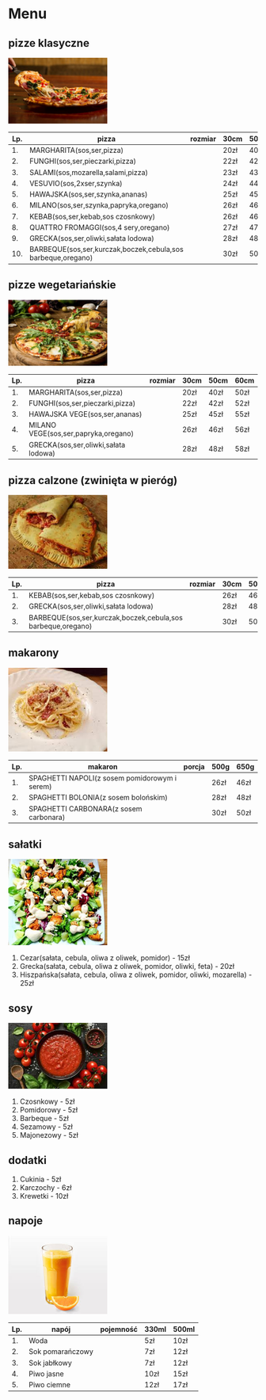 # Menu

## pizze klasyczne

<img src = 'img/pizza3.jpg' width=200>

|Lp. |                                        pizza                | rozmiar | 30cm |50cm | 60cm |
|----|-------------------------------------------------------------|---------|------|-----|------|
|1.  |                                    MARGHARITA(sos,ser,pizza)|         | 20zł | 40zł| 50zł |
|2.  |                              FUNGHI(sos,ser,pieczarki,pizza)|         | 22zł | 42zł| 52zł |
|3.  |                           SALAMI(sos,mozarella,salami,pizza)|         | 23zł | 43zł| 53zł |
|4.  |                                    VESUVIO(sos,2xser,szynka)|         | 24zł | 44zł| 54zł |      
|5.  |                              HAWAJSKA(sos,ser,szynka,ananas)|         | 25zł | 45zł| 55zł |
|6.  |                       MILANO(sos,ser,szynka,papryka,oregano)|         | 26zł | 46zł| 56zł |
|7.  |                           KEBAB(sos,ser,kebab,sos czosnkowy)|         | 26zł | 46zł| 56zł |
|8.  |                         QUATTRO FROMAGGI(sos,4 sery,oregano)|         | 27zł | 47zł| 57zł |
|9.  |                         GRECKA(sos,ser,oliwki,sałata lodowa)|         | 28zł | 48zł| 58zł |
|10. | BARBEQUE(sos,ser,kurczak,boczek,cebula,sos barbeque,oregano)|         | 30zł | 50zł| 60zł |

## pizze wegetariańskie

<img src = 'img/pizza1.jpg' width=200>


|Lp. |                                        pizza                | rozmiar | 30cm |50cm | 60cm |
|----|-------------------------------------------------------------|---------|------|-----|------|
|1.  |                                    MARGHARITA(sos,ser,pizza)|         | 20zł | 40zł| 50zł |
|2.  |                              FUNGHI(sos,ser,pieczarki,pizza)|         | 22zł | 42zł| 52zł |     
|3.  |                                HAWAJSKA VEGE(sos,ser,ananas)|         | 25zł | 45zł| 55zł |
|4.  |                         MILANO VEGE(sos,ser,papryka,oregano)|         | 26zł | 46zł| 56zł |
|5.  |                         GRECKA(sos,ser,oliwki,sałata lodowa)|         | 28zł | 48zł| 58zł |

## pizza calzone (zwinięta w pieróg)

<img src = 'img2/calzone.jpg' width=200>

|Lp. |                                        pizza                | rozmiar | 30cm |50cm | 60cm |
|----|-------------------------------------------------------------|---------|------|-----|------|
|1.  |                           KEBAB(sos,ser,kebab,sos czosnkowy)|         | 26zł | 46zł| 56zł |
|2.  |                         GRECKA(sos,ser,oliwki,sałata lodowa)|         | 28zł | 48zł| 58zł |
|3.  | BARBEQUE(sos,ser,kurczak,boczek,cebula,sos barbeque,oregano)|         | 30zł | 50zł| 60zł |

## makarony

<img src = 'img2/makaron.jpg' width=200>

|Lp. |                                      makaron                | porcja  | 500g | 650g |
|----|-------------------------------------------------------------|---------|------|------|
|1.  |           SPAGHETTI NAPOLI(z sosem pomidorowym i serem)     |         | 26zł | 46zł |
|2.  |            SPAGHETTI BOLONIA(z sosem bolońskim)             |         | 28zł | 48zł |
|3.  |            SPAGHETTI CARBONARA(z sosem carbonara)           |         | 30zł | 50zł | 

## sałatki

<img src = 'img2/salad.jpg' width=200>

1. Cezar(sałata, cebula, oliwa z oliwek, pomidor) - 15zł
2. Grecka(sałata, cebula, oliwa z oliwek, pomidor, oliwki, feta) - 20zł
3. Hiszpańska(sałata, cebula, oliwa z oliwek, pomidor, oliwki, mozarella) - 25zł

## sosy

<img src = 'img2/sos.jpg' width=200>

1. Czosnkowy - 5zł
2. Pomidorowy - 5zł
3. Barbeque - 5zł
4. Sezamowy - 5zł
5. Majonezowy - 5zł

## dodatki

1. Cukinia - 5zł
2. Karczochy - 6zł
3. Krewetki - 10zł

## napoje
 
 <img src = 'img2/sok.jpg' width=200>

|Lp. |   napój           | pojemność  |330ml |500ml |
|----|-------------------|------------|------|------|
|1.  |  Woda             |            |  5zł | 10zł |
|2.  |  Sok pomarańczowy |            |  7zł | 12zł |
|3.  |  Sok jabłkowy     |            |  7zł | 12zł | 
|4.  |  Piwo jasne       |            | 10zł | 15zł |
|5.  |  Piwo ciemne      |            | 12zł | 17zł | 
